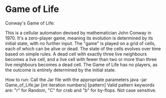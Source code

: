 # Game of Life
 
Conway's Game of Life:

This is a cellular automaton devised by mathematician John Conway in 1970.
It's a zero-player game, meaning its evolution is determined by its initial state, with no further input.
The "game" is played on a grid of cells, each of which can be alive or dead.
The state of the cells evolves over time based on simple rules. A dead cell with exactly three live neighbours becomes a live cell, and a live cell with fewer than two or more than three live neighbours becomes a dead cell.
The Game of Life has no players, as the outcome is entirely determined by the initial state.

How to run:
Call the Jar file with the appropriate parameters
java -jar Game_of_Life.jar [int iteration numbers] [pattern]
Valid pattern keywords are: "r" for Random, "C" for crab and "b" for by-flops. Not case sensitive.
